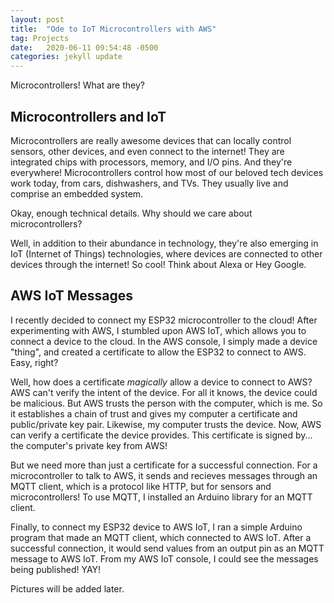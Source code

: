 ```yaml
---
layout: post
title:  "Ode to IoT Microcontrollers with AWS"
tag: Projects
date:   2020-06-11 09:54:48 -0500
categories: jekyll update
---
```


Microcontrollers! What are they?

## Microcontrollers and IoT
Microcontrollers are really awesome devices that can locally control sensors, other devices, and even connect to the
internet! They are integrated chips with processors, memory, and I/O pins. And they're everywhere! Microcontrollers
control how most of our beloved tech devices work today, from cars, dishwashers, and TVs. They usually live and
comprise an embedded system.

Okay, enough technical details. Why should we care about microcontrollers?

Well, in addition to their abundance in technology, they're also emerging in IoT (Internet of Things) 
technologies, where devices are connected to other devices through the internet! So cool! 
Think about Alexa or Hey Google.

## AWS IoT Messages
I recently decided to connect my ESP32 microcontroller to the cloud! After experimenting with AWS, I stumbled upon
AWS IoT, which allows you to connect a device to the cloud. In the AWS console, I simply made a device "thing",
and created a certificate to allow the ESP32 to connect to AWS. Easy, right?

Well, how does a certificate *magically* allow a device to connect to AWS? AWS can't verify the intent of the
device. For all it knows, the device could be malicious. But AWS trusts the person with the computer, which is me.
So it establishes a chain of trust and gives my computer a certificate and public/private key pair. Likewise, my
computer trusts the device. Now, AWS can verify a certificate the device provides. This certificate is signed by...
the computer's private key from AWS!

But we need more than just a certificate for a successful connection. For a microcontroller to talk to AWS, it 
sends and recieves messages through an MQTT client, which is a protocol like HTTP, but for sensors and
microcontrollers! To use MQTT, I installed an Arduino library for an MQTT client. 

Finally, to connect my ESP32 device to AWS IoT, I ran a simple Arduino program that made an MQTT client, which 
connected to AWS IoT. After a successful connection, it would send values from an output pin as an MQTT message to
AWS IoT. From my AWS IoT console, I could see the messages being published! YAY!

Pictures will be added later.






